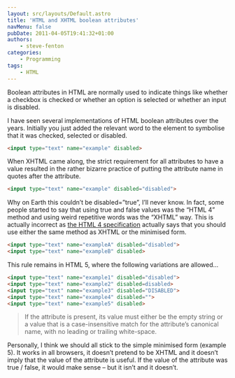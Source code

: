 ```yaml
---
layout: src/layouts/Default.astro
title: 'HTML and XHTML boolean attributes'
navMenu: false
pubDate: 2011-04-05T19:41:32+01:00
authors:
    - steve-fenton
categories:
    - Programming
tags:
    - HTML
---
```


Boolean attributes in HTML are normally used to indicate things like whether a checkbox is checked or whether an option is selected or whether an input is disabled.

I have seen several implementations of HTML boolean attributes over the years. Initially you just added the relevant word to the element to symbolise that it was checked, selected or disabled.

```html
<input type="text" name="example" disabled>
```

When XHTML came along, the strict requirement for all attributes to have a value resulted in the rather bizarre practice of putting the attribute name in quotes after the attribute.

```html
<input type="text" name="example" disabled="disabled">
```

Why on Earth this couldn’t be disabled=”true”, I’ll never know. In fact, some people started to say that using true and false values was the “HTML 4” method and using weird repetitive words was the “XHTML” way. This is actually incorrect as [the HTML 4 specification](https://www.w3.org/TR/1998/REC-html40-19980424/intro/sgmltut.html#h-3.3.4.2) actually says that you should use either the same method as XHTML or the minimised form.

```html
<input type="text" name="exampleA" disabled="disabled">
<input type="text" name="exampleB" disabled>
```

This rule remains in HTML 5, where the following variations are allowed…

```html
<input type="text" name="example1" disabled="disabled">
<input type="text" name="example2" disabled=disabled>
<input type="text" name="example3" disabled="DISABLED">
<input type="text" name="example4" disabled="">
<input type="text" name="example5" disabled>
```

> If the attribute is present, its value must either be the empty string or a value that is a case-insensitive match for the attribute’s canonical name, with no leading or trailing white-space.

Personally, I think we should all stick to the simple minimised form (example 5). It works in all browsers, it doesn’t pretend to be XHTML and it doesn’t imply that the value of the attribute is useful. If the value of the attribute was true / false, it would make sense – but it isn’t and it doesn’t.